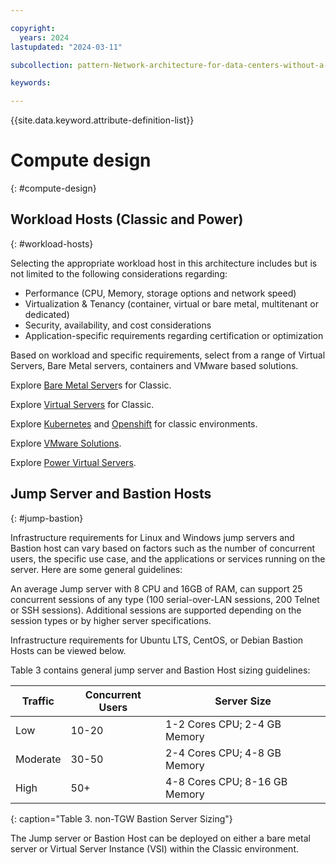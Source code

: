 ```yaml
---

copyright:
  years: 2024
lastupdated: "2024-03-11"

subcollection: pattern-Network-architecture-for-data-centers-without-a-Transit-Gateway-service

keywords:

---
```


{{site.data.keyword.attribute-definition-list}}

# Compute design
{: #compute-design}

## Workload Hosts (Classic and Power)
{: #workload-hosts}

Selecting the appropriate workload host in this architecture includes but is not limited to the following considerations regarding:

-   Performance (CPU, Memory, storage options and network speed)
-   Virtualization & Tenancy (container, virtual or bare metal, multitenant or dedicated)
-   Security, availability, and cost considerations
-   Application-specific requirements regarding certification or optimization

Based on workload and specific requirements, select from a range of Virtual Servers, Bare Metal servers, containers and VMware based solutions.

Explore [Bare Metal Server](/docs/bare-metal?topic=bare-metal-about-bm)s for Classic.

Explore [Virtual Servers](/docs/virtual-servers?topic=virtual-servers-about-virtual-servers) for Classic.

Explore [Kubernetes](/docs/containers?topic=containers-cluster-create-classic&interface=ui) and [Openshift](/docs/openshift?topic=openshift-getting-started) for classic environments.

Explore [VMware Solutions](/docs/vmwaresolutions?topic=vmwaresolutions-getting-started).

Explore [Power Virtual Servers](/docs/power-iaas?topic=power-iaas-getting-started).

## Jump Server and Bastion Hosts
{: #jump-bastion}

Infrastructure requirements for Linux and Windows jump servers and Bastion host can vary based on factors such as the number of concurrent users, the specific use case, and the applications or services running on the server. Here are some general guidelines:

An average Jump server with 8 CPU and 16GB of RAM, can support 25 concurrent sessions of any type (100 serial-over-LAN sessions, 200 Telnet or SSH sessions). Additional sessions are supported depending on the session types or by higher server specifications.

Infrastructure requirements for Ubuntu LTS, CentOS, or Debian Bastion Hosts can be viewed below.

Table 3 contains general jump server and Bastion Host sizing guidelines:

| **Traffic** | **Concurrent Users** | **Server Size**               |
|-------------|----------------------|-------------------------------|
| Low         | 10-20                | 1-2 Cores CPU; 2-4 GB Memory  |
| Moderate    | 30-50                | 2-4 Cores CPU; 4-8 GB Memory  |
| High        | 50+                  | 4-8 Cores CPU; 8-16 GB Memory |
{: caption="Table 3. non-TGW Bastion Server Sizing"}

The Jump server or Bastion Host can be deployed on either a bare metal server or Virtual Server Instance (VSI) within the Classic environment.
